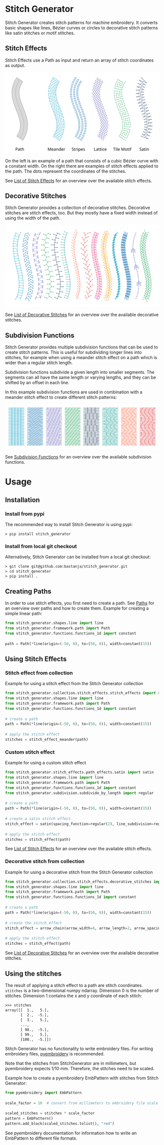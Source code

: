 # Stitch Generator

Stitch Generator creates stitch patterns for machine embroidery. It converts basic shapes like lines, Bézier curves or
circles to decorative stitch patterns like satin stitches or motif stitches.

## Stitch Effects

Stitch Effects use a Path as input and return an array of stitch coordinates as output.

![stitch effects](https://github.com/bastanja/stitch_generator/raw/main/doc/images/path_stitch_effect_examples.svg "Examples of stitch effects" )

On the left is an example of a path that consists of a cubic Bézier curve with a constant width. On the right there are
examples of stitch effects applied to the path. The dots represent the coordinates of the stitches.

See [List of Stitch Effects](https://github.com/bastanja/stitch_generator/blob/main/doc/list_of_stitch_effects.md)
for an overview over the available stitch effects.

## Decorative Stitches

Stitch Generator provides a collection of decorative stitches. Decorative stitches are stitch effects, too. But they
mostly have a fixed width instead of using the width of the path.

![decorative stitches](https://github.com/bastanja/stitch_generator/raw/main/doc/images/list_of_decorative_stitches.svg "Examples of decorative stitches")

See [List of Decorative Stitches](https://github.com/bastanja/stitch_generator/blob/main/doc/list_of_decorative_stitches.md)
for an overview over the available decorative stitches.

## Subdivision Functions

Stitch Generator provides multiple subdivision functions that can be used to create stitch patterns. This is useful for
subdividing longer lines into stitches, for example when using a meander stitch effect on a path which is wider than a
regular stitch length.

Subdivision functions subdivide a given length into smaller segments. The segments can all have the same length or
varying lengths, and they can be shifted by an offset in each line.

In this example subdivision functions are used in combination with a meander stitch effect to create different stitch
patterns:

![subdivision](https://github.com/bastanja/stitch_generator/raw/main/doc/images/meander_subdivision_example.svg "Examples of subdivision patterns")

See [Subdivision Functions](https://github.com/bastanja/stitch_generator/blob/main/doc/subdivision_functions.md) for an
overview over the available subdivision functions.

# Usage

## Installation

### Install from pypi

The recommended way to install Stitch Generator is using pypi:

```
> pip install stitch_generator
```

### Install from local git checkout

Alternatively, Stitch Generator can be installed from a local git checkout:

```
> git clone git@github.com:bastanja/stitch_generator.git
> cd stitch_generator
> pip install .
```

## Creating Paths

In order to use stitch effects, you first need to create a path.
See [Paths](https://github.com/bastanja/stitch_generator/blob/main/doc/paths.md) for an overview over paths and how to
create them. Example for creating a simple linear path:

```python
from stitch_generator.shapes.line import line
from stitch_generator.framework.path import Path
from stitch_generator.functions.functions_1d import constant

path = Path(*line(origin=(-50, 0), to=(50, 0)), width=constant(15))
```

## Using Stitch Effects

### Stitch effect from collection

Example for using a stitch effect from the Stitch Generator collection

```python
from stitch_generator.collection.stitch_effects.stitch_effects import stitch_effect_meander
from stitch_generator.shapes.line import line
from stitch_generator.framework.path import Path
from stitch_generator.functions.functions_1d import constant

# create a path
path = Path(*line(origin=(-50, 0), to=(50, 0)), width=constant(15))

# apply the stitch effect
stitches = stitch_effect_meander(path)
```

### Custom stitch effect

Example for using a custom stitch effect

```python
from stitch_generator.stitch_effects.path_effects.satin import satin
from stitch_generator.shapes.line import line
from stitch_generator.framework.path import Path
from stitch_generator.functions.functions_1d import constant
from stitch_generator.subdivision.subdivide_by_length import regular

# create a path
path = Path(*line(origin=(-50, 0), to=(50, 0)), width=constant(15))

# create a satin stitch effect
stitch_effect = satin(spacing_function=regular(2), line_subdivision=regular(4))

# apply the stitch effect
stitches = stitch_effect(path)
```

See [List of Stitch Effects](https://github.com/bastanja/stitch_generator/blob/main/doc/list_of_stitch_effects.md) for
an overview over the available stitch effects.

### Decorative stitch from collection

Example for using a decorative stitch from the Stitch Generator collection

```python
from stitch_generator.collection.stitch_effects.decorative_stitches import arrow_chain
from stitch_generator.shapes.line import line
from stitch_generator.framework.path import Path
from stitch_generator.functions.functions_1d import constant

# create a path
path = Path(*line(origin=(-50, 0), to=(50, 0)), width=constant(15))

# create the stitch_effect
stitch_effect = arrow_chain(arrow_width=8, arrow_length=2, arrow_spacing=2)

# apply the stitch effect
stitches = stitch_effect(path)
```

See [List of Decorative Stitches](https://github.com/bastanja/stitch_generator/blob/main/doc/list_of_decorative_stitches.md)
for an overview over the available decorative stitches.

## Using the stitches

The result of applying a stitch effect to a path are stitch coordinates. `stitches` is a two-dimensional numpy ndarray.
Dimension 0 is the number of stitches. Dimension 1 contains the x and y coordinate of each stitch:

```
>>> stitches
array([[  1.,   5.],
       [  2.,  -5.],
       [  3.,   5.],
       ...,
       [ 98.,  -5.],
       [ 99.,   5.],
       [100.,  -5.]])
```

Stitch Generator has no functionality to write embroidery files. For writing embroidery files,
[pyembroidery](https://pypi.org/project/pyembroidery/) is recommended.

Note that the stitches from StitchGenerator are in millimeters, but pyembroidery expects 1/10 mm. Therefore, the
stitches need to be scaled.

Example how to create a pyembroidery EmbPattern with stitches from Stitch Generator:

```python
from pyembroidery import EmbPattern

scale_factor = 10  # convert from millimeters to embroidery file scale 1/10 mm

scaled_stitches = stitches * scale_factor
pattern = EmbPattern()
pattern.add_block(scaled_stitches.tolist(), "red")
```

See pyembroidery documentation for information how to write an EmbPattern to different file formats.
